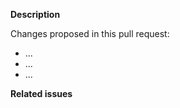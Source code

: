 <!-- Thank you for your contribution. When contributing to the project, remember to:
- Read the Contribution guide.
- Follow the Code of Conduct.
-->

**Description**

<!-- In this section, provide a description of your changes. The context and justification let others understand your motivation and the purpose of the pull request. Follow the description with a list that summarises the most relevant changes included in the pull request. -->

Changes proposed in this pull request:

- ...
- ...
- ...

**Related issues**

<!-- Link the related issue here, if applicable. -->

